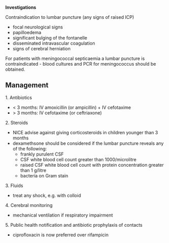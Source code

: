 **Investigations**  
  
Contraindication to lumbar puncture (any signs of raised ICP)  
* focal neurological signs
* papilloedema
* significant bulging of the fontanelle
* disseminated intravascular coagulation
* signs of cerebral herniation

  
For patients with meningococcal septicaemia a lumbar puncture is contraindicated \- blood cultures and PCR for meningococcus should be obtained.  
  
Management
----------

  
1\. Antibiotics  
* \< 3 months: IV amoxicillin (or ampicillin) \+ IV cefotaxime
* \> 3 months: IV cefotaxime (or ceftriaxone)

  
2\. Steroids  
* NICE advise against giving corticosteroids in children younger than 3 months
* dexamethsone should be considered if the lumbar puncture reveals any of the following:
	+ frankly purulent CSF
	+ CSF white blood cell count greater than 1000/microlitre
	+ raised CSF white blood cell count with protein concentration greater than 1 g/litre
	+ bacteria on Gram stain

  
3\. Fluids  
* treat any shock, e.g. with colloid

  
4\. Cerebral monitoring  
* mechanical ventilation if respiratory impairment

  
5\. Public health notification and antibiotic prophylaxis of contacts  
* ciprofloxacin is now preferred over rifampicin
